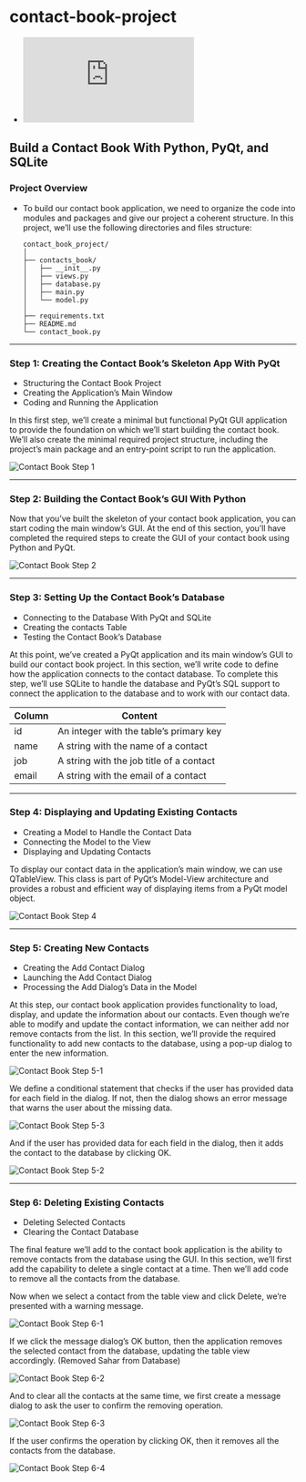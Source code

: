 # contact-book-project

- ![Perisan Document ( مستند فارسی )](https://github.com/Noob-Coders-2023/contact-book-project/blob/main/Docs/README-PERSIAN.md)

## Build a Contact Book With Python, PyQt, and SQLite
 
### Project Overview

- To build our contact book application, we need to organize the code into modules and packages and give our project a coherent structure. In this project, we’ll use the following directories and files structure:
  
    ```
    contact_book_project/
    │
    ├── contacts_book/
    │   ├── __init__.py
    │   ├── views.py
    │   ├── database.py
    │   ├── main.py
    │   └── model.py
    │
    ├── requirements.txt
    ├── README.md
    └── contact_book.py
    ```

***

### Step 1: Creating the Contact Book’s Skeleton App With PyQt

- Structuring the Contact Book Project
- Creating the Application’s Main Window
- Coding and Running the Application

In this first step, we’ll create a minimal but functional PyQt GUI application to provide the foundation on which we’ll start building the contact book. We’ll also create the minimal required project structure, including the project’s main package and an entry-point script to run the application.

![Contact Book Step 1](https://github.com/Noob-Coders-2023/contact-book-project/blob/main/Assets/Contact%20Book%20Step%201.png)

***

### Step 2: Building the Contact Book’s GUI With Python

Now that you’ve built the skeleton of your contact book application, you can start coding the main window’s GUI. At the end of this section, you’ll have completed the required steps to create the GUI of your contact book using Python and PyQt.

![Contact Book Step 2](https://github.com/Noob-Coders-2023/contact-book-project/blob/main/Assets/Contact%20Book%20Step%202.png)

***

### Step 3: Setting Up the Contact Book’s Database

- Connecting to the Database With PyQt and SQLite
- Creating the contacts Table
- Testing the Contact Book’s Database

At this point, we’ve created a PyQt application and its main window’s GUI to build our contact book project. In this section, we’ll write code to define how the application connects to the contact database. To complete this step, we’ll use SQLite to handle the database and PyQt’s SQL support to connect the application to the database and to work with our contact data.

| Column  | Content |
| ------------- | ------------- |
| id  | An integer with the table’s primary key  |
| name  | A string with the name of a contact  |
| job  | A string with the job title of a contact  |
| email  | A string with the email of a contact  |

***

### Step 4: Displaying and Updating Existing Contacts

- Creating a Model to Handle the Contact Data
- Connecting the Model to the View
- Displaying and Updating Contacts

To display our contact data in the application’s main window, we can use QTableView. This class is part of PyQt’s Model-View architecture and provides a robust and efficient way of displaying items from a PyQt model object.

![Contact Book Step 4](https://github.com/Noob-Coders-2023/contact-book-project/blob/main/Assets/Contact%20Book%20Step%204.png)

***

### Step 5: Creating New Contacts

- Creating the Add Contact Dialog
- Launching the Add Contact Dialog
- Processing the Add Dialog’s Data in the Model

At this step, our contact book application provides functionality to load, display, and update the information about our contacts. Even though we’re able to modify and update the contact information, we can neither add nor remove contacts from the list. In this section, we’ll provide the required functionality to add new contacts to the database, using a pop-up dialog to enter the new information.

![Contact Book Step 5-1](https://github.com/Noob-Coders-2023/contact-book-project/blob/main/Assets/Contact%20Book%20Step%205-1.png)

We define a conditional statement that checks if the user has provided data for each field in the dialog. If not, then the dialog shows an error message that warns the user about the missing data.

![Contact Book Step 5-3](https://github.com/Noob-Coders-2023/contact-book-project/blob/main/Assets/Contact%20Book%20Step%205-3.png)

And if the user has provided data for each field in the dialog, then it adds the contact to the database by clicking OK.

![Contact Book Step 5-2](https://github.com/Noob-Coders-2023/contact-book-project/blob/main/Assets/Contact%20Book%20Step%205-2.png)

***

### Step 6: Deleting Existing Contacts

- Deleting Selected Contacts
- Clearing the Contact Database

The final feature we’ll add to the contact book application is the ability to remove contacts from the database using the GUI. In this section, we’ll first add the capability to delete a single contact at a time. Then we’ll add code to remove all the contacts from the database.

Now when we select a contact from the table view and click Delete, we’re presented with a warning message.

![Contact Book Step 6-1](https://github.com/Noob-Coders-2023/contact-book-project/blob/main/Assets/Contact%20Book%20Step%206-1.png)

If we click the message dialog’s OK button, then the application removes the selected contact from the database, updating the table view accordingly. (Removed Sahar from Database)

![Contact Book Step 6-2](https://github.com/Noob-Coders-2023/contact-book-project/blob/main/Assets/Contact%20Book%20Step%206-2.png)

And to clear all the contacts at the same time, we first create a message dialog to ask the user to confirm the removing operation.

![Contact Book Step 6-3](https://github.com/Noob-Coders-2023/contact-book-project/blob/main/Assets/Contact%20Book%20Step%206-3.png)

If the user confirms the operation by clicking OK, then it removes all the contacts from the database.

![Contact Book Step 6-4](https://github.com/Noob-Coders-2023/contact-book-project/blob/main/Assets/Contact%20Book%20Step%206-4.png)
